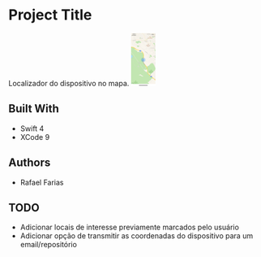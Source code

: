 # Project Title

Localizador do dispositivo no mapa. 
<img src="https://github.com/rafaelcostadefarias/OndeEstou/blob/master/Simulator%20Screen%20Shot%20-%20iPhone%20X%20-%202018-02-19%20at%2014.36.12.png" width="48">

## Built With

* Swift 4
* XCode 9


## Authors

* Rafael Farias

## TODO

* Adicionar locais de interesse previamente marcados pelo usuário
* Adicionar opção de transmitir as coordenadas do dispositivo para um email/repositório

